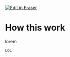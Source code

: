 <p><a target="_blank" href="https://app.eraser.io/workspace/O8A0UkYzi1yW6E0c21pV" id="edit-in-eraser-github-link"><img alt="Edit in Eraser" src="https://firebasestorage.googleapis.com/v0/b/second-petal-295822.appspot.com/o/images%2Fgithub%2FOpen%20in%20Eraser.svg?alt=media&amp;token=968381c8-a7e7-472a-8ed6-4a6626da5501"></a></p>

# How this work
lorem 



```
LOL
```



<!--- Eraser file: https://app.eraser.io/workspace/O8A0UkYzi1yW6E0c21pV --->